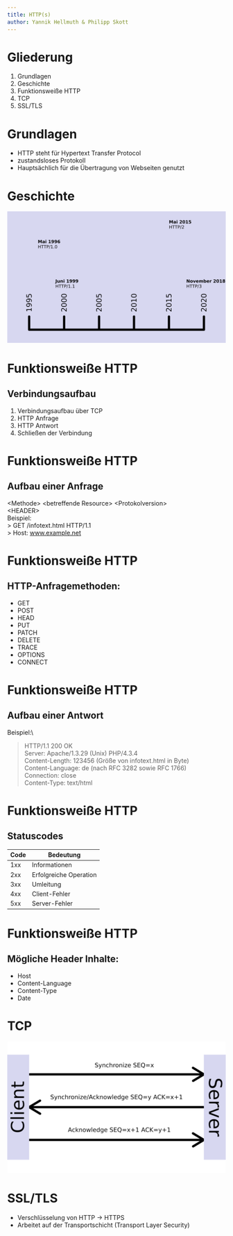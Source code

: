 ```yaml
---
title: HTTP(s)
author: Yannik Hellmuth & Philipp Skott
---
```


Gliederung
==========

1. Grundlagen
2. Geschichte
3. Funktionsweiße HTTP
4. TCP
5. SSL/TLS

Grundlagen
==========
- HTTP steht für Hypertext Transfer Protocol
- zustandsloses Protokoll
- Hauptsächlich für die Übertragung von Webseiten genutzt

Geschichte
==========

![](./geschichte.png)

Funktionsweiße HTTP
===================

Verbindungsaufbau
-----------------
1. Verbindungsaufbau über TCP
2. HTTP Anfrage
3. HTTP Antwort
4. Schließen der Verbindung


Funktionsweiße HTTP
===================

Aufbau einer Anfrage
--------------------
\<Methode\> \<betreffende Resource\> \<Protokolversion\>\
\<HEADER\>\
Beispiel:\
\> GET /infotext.html HTTP/1.1\
\> Host: www.example.net

Funktionsweiße HTTP
===================

HTTP-Anfragemethoden:
---------------------

- GET
- POST
- HEAD
- PUT
- PATCH
- DELETE
- TRACE
- OPTIONS
- CONNECT

Funktionsweiße HTTP
===================

Aufbau einer Antwort
--------------------

Beispiel:\
> HTTP/1.1 200 OK \
> Server: Apache/1.3.29 (Unix) PHP/4.3.4 \
> Content-Length: 123456 (Größe von infotext.html in Byte) \
> Content-Language: de (nach RFC 3282 sowie RFC 1766) \
> Connection: close \
> Content-Type: text/html 


Funktionsweiße HTTP
===================

Statuscodes
-----------

| Code | Bedeutung    |
|----|--------------|
| 1xx | Informationen |
| 2xx | Erfolgreiche Operation |
| 3xx | Umleitung |
| 4xx | Client-Fehler |
| 5xx | Server-Fehler |


Funktionsweiße HTTP
===================

Mögliche Header Inhalte:
------------------------
- Host
- Content-Language
- Content-Type
- Date

TCP
===

![](./TCP.png)

SSL/TLS
=======

- Verschlüsselung von HTTP -> HTTPS
- Arbeitet auf der Transportschicht (Transport Layer Security)
